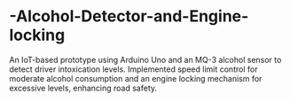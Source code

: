 # -Alcohol-Detector-and-Engine-locking
An IoT-based prototype using Arduino Uno and an MQ-3 alcohol sensor to detect driver intoxication levels.  Implemented speed limit control for moderate alcohol consumption and an engine locking mechanism for  excessive levels, enhancing road safety.
